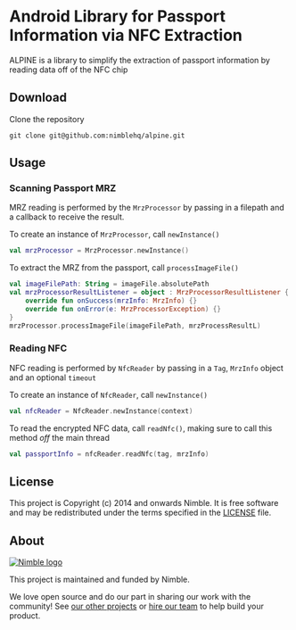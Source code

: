 # **A**ndroid **L**ibrary for **P**assport **I**nformation via **N**FC **E**xtraction


ALPINE is a library to simplify the extraction of passport information by reading data off of the NFC chip

## Download

Clone the repository

`git clone git@github.com:nimblehq/alpine.git`

## Usage

### Scanning Passport MRZ

MRZ reading is performed by the `MrzProcessor` by passing in a filepath and a callback to receive the result.

To create an instance of `MrzProcessor`, call `newInstance()`

```kotlin
val mrzProcessor = MrzProcessor.newInstance()
```

To extract the MRZ from the passport, call `processImageFile()`

```kotlin
val imageFilePath: String = imageFile.absolutePath
val mrzProcessorResultListener = object : MrzProcessorResultListener {
    override fun onSuccess(mrzInfo: MrzInfo) {}
    override fun onError(e: MrzProcessorException) {}
}
mrzProcessor.processImageFile(imageFilePath, mrzProcessResultL)
```

### Reading NFC

NFC reading is performed by `NfcReader` by passing in a `Tag`, `MrzInfo` object and an optional `timeout`

To create an instance of `NfcReader`, call `newInstance()`

```kotlin
val nfcReader = NfcReader.newInstance(context)
```

To read the encrypted NFC data, call `readNfc()`, making sure to call this method *off* the main thread

```kotlin
val passportInfo = nfcReader.readNfc(tag, mrzInfo)
```

## License

This project is Copyright (c) 2014 and onwards Nimble. It is free software and may be redistributed under the terms specified in the [LICENSE] file.

[LICENSE]: /LICENSE

## About
<a href="https://nimblehq.co/">
  <picture>
    <source media="(prefers-color-scheme: dark)" srcset="https://assets.nimblehq.co/logo/dark/logo-dark-text-160.png">
    <img alt="Nimble logo" src="https://assets.nimblehq.co/logo/light/logo-light-text-160.png">
  </picture>    
</a>

This project is maintained and funded by Nimble.

We love open source and do our part in sharing our work with the community!
See [our other projects][community] or [hire our team][hire] to help build your product.

[community]: https://github.com/nimblehq
[hire]: https://nimblehq.co/
